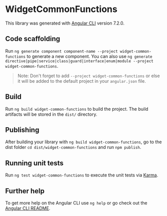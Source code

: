 # WidgetCommonFunctions

This library was generated with [Angular CLI](https://github.com/angular/angular-cli) version 7.2.0.

## Code scaffolding

Run `ng generate component component-name --project widget-common-functions` to generate a new component. You can also use `ng generate directive|pipe|service|class|guard|interface|enum|module --project widget-common-functions`.
> Note: Don't forget to add `--project widget-common-functions` or else it will be added to the default project in your `angular.json` file. 

## Build

Run `ng build widget-common-functions` to build the project. The build artifacts will be stored in the `dist/` directory.

## Publishing

After building your library with `ng build widget-common-functions`, go to the dist folder `cd dist/widget-common-functions` and run `npm publish`.

## Running unit tests

Run `ng test widget-common-functions` to execute the unit tests via [Karma](https://karma-runner.github.io).

## Further help

To get more help on the Angular CLI use `ng help` or go check out the [Angular CLI README](https://github.com/angular/angular-cli/blob/master/README.md).
